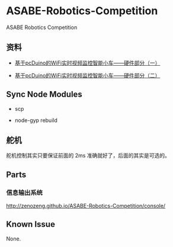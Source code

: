 # ASABE-Robotics-Competition

ASABE Robotics Competition

## 资料

- [基于pcDuino的WiFi实时视频监控智能小车——硬件部分（一）](http://www.oschina.net/question/1174645_120060)

- [基于pcDuino的WiFi实时视频监控智能小车——硬件部分（二）](http://my.oschina.net/pcduino/blog/147196)

## Sync Node Modules

- scp

- node-gyp rebuild

## 舵机

舵机控制其实只要保证前面的 2ms 准确就好了，后面的其实是可选的。

## Parts

### 信息输出系统

http://zenozeng.github.io/ASABE-Robotics-Competition/console/

## Known Issue

None.

